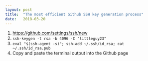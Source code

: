 ```yaml
---
layout: post
title:  "The most efficient Github SSH key generation process"
date:   2018-03-20
---
```


1. <https://github.com/settings/ssh/new>
2. `ssh-keygen -t rsa -b 4096 -C "littleguy23"` 
3. `eval "$(ssh-agent -s)"; ssh-add ~/.ssh/id_rsa; cat ~/.ssh/id_rsa.pub`
4. Copy and paste the terminal output into the Github page
